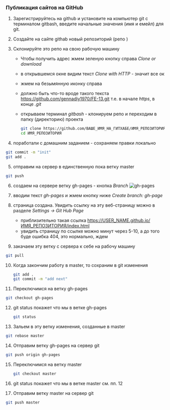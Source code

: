 ### Публикация сайтов на GitHub  

1. Зарегистрируйтесь на github и установите на компьютер git с терминалом gitbash, введите начальные значения (имя и емейл) для git. 

2. Создайте на сайте githab новый  репозиторий (репо )

3. Склонируйте это репо на свою рабочую машину

   - Чтобы получить адрес жмем зеленую кнопку справа *Clone or download*

   - в открывшемся окне видим текст *Clone with HTTP* - значит все ок

   - жмем на безымянную иконку справа

   - должно быть что-то вроде такого текста https://github.com/gennadiy1970/FE-13.git т.е. в начале *https*, в конце *.git*

   - открываем терминал *gitbash* - клонируем репо и переходим в папку (директорию) проекта

     ```bash
     git clone https://github.com/ВАШЕ_ИМЯ_НА_ГИТХАБЕ/ИМЯ_РЕПОЗИТОРИЯ.git
     cd ИМЯ_РЕПОЗИТОРИЯ
     ```

4. поработали с домашним заданием - сохраняем правки локально

```bash
git commit -m "init"
git add .
```



5. отправим на сервер в единственную пока ветку master

```bash
git push
```



6.  создаем на сервере ветку gh-pages - кнопка *Branch*
![gh-pages](https://i.ibb.co/pdQwJyw/gh-page.png)
7. вводим текст _gh-pages_ и жмем кнопку ниже *Create branch: gh-page*

   

8. страница создана. Увидить ссылку на эту веб-страницу можно в разделе *Settings -> Git Hub Page*
   - приблизительно такая ссылка https://USER_NAME.github.io/ИМЯ_РЕПОЗИТОРИЯ/index.html
   -  увидить страницу по ссылке можно минут через 5-10, а до того буде ошибка 404,  это нормально, ждем 

9. закачаем эту ветку с сервера к себе на рабочу машину

```bash
git pull
```





10. Когда закончим работу в master, то сохраним в git изменения

    ```bash
    git add .
    git commit -m "add next"
    ```



11.  Переключимся на ветку gh-pages

```bash
git checkout gh-pages
```



12. git status покажет что мы в ветке gh-pages

    ```bash
    git status
    ```

    

13. Зальем в эту ветку изменения, созданные в  master

```bash
git rebase master
```



14. Отправим ветку gh-pages на сервер git

```bash
git push origin gh-pages
```



15. Переключимся на ветку master 

    ```bash
    git checkout master
    ```

    

16. git status покажет что мы в ветке master см. пп. 12



17.  Отправим ветку master на сервер git

```bash
git push master
